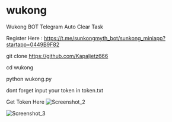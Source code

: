 # wukong
Wukong BOT Telegram Auto Clear Task

Register Here : https://t.me/sunkongmyth_bot/sunkong_miniapp?startapp=0449B9F82

git clone https://github.com/Kapaljetz666


cd wukong



python wukong.py 

dont forget input your token in token.txt

Get Token Here ![Screenshot_2](https://github.com/user-attachments/assets/71e5004b-e2b6-4b01-bfb1-f06f9a9be6ed)


![Screenshot_3](https://github.com/user-attachments/assets/6675f9f5-c6a5-4486-8917-617bbbfb484b)
